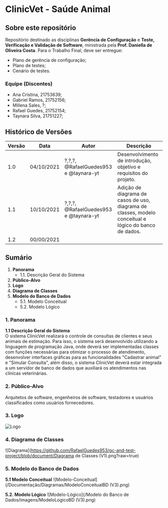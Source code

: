 # ClinicVet - Saúde Animal

## Sobre este repositório

Repositório destinado as disciplinas **Gerência de Configuração** e **Teste, Verificação e Validação de Software**, ministrada pela **Prof. Daniella de Oliveira Costa**. Para o Trabalho Final, deve ser entregue: 
- Plano de gerência de configuração;
- Plano de testes;
- Cenário de testes.

### Equipe (Discentes)

- Ana Cristina, 21753639;
- Gabriel Ramos, 21752156;
- Millena Sales, ?;
- Rafael Guedes, 21752154;
- Taynara Silva, 21751227;

## Histórico de Versões
| Versão  |  Data  | Autor  |  Descrição  |
| ------------------- | ------------------- | ------------------- | ------------------- |
|  1.0 |  04/10/2021 | ?,?,?, @RafaelGuedes953 e @taynara-yt |  Desenvolvimento de introdução, objetivo e requisitos do projeto. |
|  1.1 |  10/10/2021 | ?,?,?, @RafaelGuedes953 e @taynara-yt |  Adição de diagrama de casos de uso, diagrama de classes, modelo conceitual e lógico do banco de dados.|
| 1.2  |  00/00/2021 | |  |



## Sumário
1. **Panorama**
    - 1.1. Descrição Geral do Sistema
2. **Público-Alvo**
3. **Logo**
4. **Diagrama de Classes**
5. **Modelo do Banco de Dados**
    - 5.1. Modelo Conceitual
    - 5.2. Modelo Lógico


### 1.  Panorama
**1.1  Descrição Geral do Sistema**  
O sistema ClinicVet realizará o controle de consultas de clientes e seus animais de estimação. Para isso, o sistema será desenvolvido utilizando a linguagem de programação Java, onde deverá ser implementadas classes com funções necessárias para otimizar o processo de atendimento, desenvolver interfaces gráficas para as funcionalidades "Cadastrar animal" e "Simular Consulta", além disso, o sistema ClinicVet deverá estar integrada a um servidor de banco de dados que auxiliará os atendimentos nas clínicas veterinárias.

### 2. **Público-Alvo**
Arquitetos de software, engenheiros de software, testadores e usuários classificados como usuários fornecedores.

### 3. **Logo**
![Logo](https://github.com/RafaelGuedes953/gc-and-test-project/blob/develop//imagens/imgIconeVerde.png?raw=true)


### 4. **Diagrama de Classes**
![Diagrama](https://github.com/RafaelGuedes953/gc-and-test-project/blob/document/Diagrama de Classes (V1).png?raw=true)


### 5. **Modelo do Banco de Dados**
**5.1 Modelo Conceitual**
![Modelo-Conceitual](/Documentação/Diagramas/ModeloConceitualBD (V3).png)

**5.2. Modelo Lógico**
![Modelo-Lógico](/Modelo do Banco de Dados/imagens/ModeloLogicoBD (V3).png)



